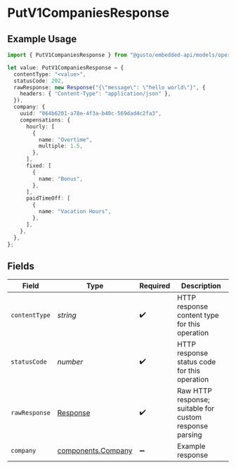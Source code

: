 # PutV1CompaniesResponse

## Example Usage

```typescript
import { PutV1CompaniesResponse } from "@gusto/embedded-api/models/operations";

let value: PutV1CompaniesResponse = {
  contentType: "<value>",
  statusCode: 202,
  rawResponse: new Response("{\"message\": \"hello world\"}", {
    headers: { "Content-Type": "application/json" },
  }),
  company: {
    uuid: "064b6201-a78e-4f3a-b40c-569dad4c2fa3",
    compensations: {
      hourly: [
        {
          name: "Overtime",
          multiple: 1.5,
        },
      ],
      fixed: [
        {
          name: "Bonus",
        },
      ],
      paidTimeOff: [
        {
          name: "Vacation Hours",
        },
      ],
    },
  },
};
```

## Fields

| Field                                                                 | Type                                                                  | Required                                                              | Description                                                           |
| --------------------------------------------------------------------- | --------------------------------------------------------------------- | --------------------------------------------------------------------- | --------------------------------------------------------------------- |
| `contentType`                                                         | *string*                                                              | :heavy_check_mark:                                                    | HTTP response content type for this operation                         |
| `statusCode`                                                          | *number*                                                              | :heavy_check_mark:                                                    | HTTP response status code for this operation                          |
| `rawResponse`                                                         | [Response](https://developer.mozilla.org/en-US/docs/Web/API/Response) | :heavy_check_mark:                                                    | Raw HTTP response; suitable for custom response parsing               |
| `company`                                                             | [components.Company](../../models/components/company.md)              | :heavy_minus_sign:                                                    | Example response                                                      |